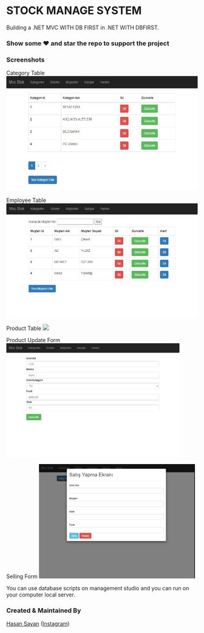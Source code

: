 # STOCK MANAGE SYSTEM

Building a .NET MVC WITH DB FIRST in .NET WITH DBFIRST.

### Show some :heart: and star the repo to support the project

### Screenshots

Category Table
<img src="/screenshot/category.png" height="300em" /> 

Employee Table
<img src="/screenshot/employee.png" height="300em" />

Product Table
<img src="/screenshot/product.png" height="300em" />

Product Update Form
<img src="/screenshot/productUpdate.png" height="300em" />

Selling Form
<img src="/screenshot/sell.png" height="300em" />

You can use database scripts on management studio and you can run on your computer local server.

### Created & Maintained By

[Hasan Sayan](https://github.com/sayanhasan)
([Instagram](https://www.instagram.com/sayannhasan))
